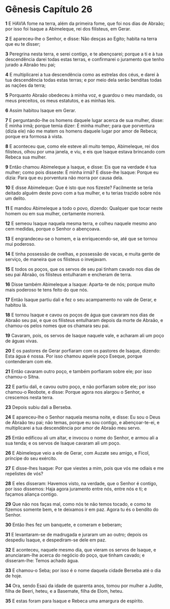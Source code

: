 # Gênesis Capítulo 26

**1** 	E HAVIA fome na terra, além da primeira fome, que foi nos dias de Abraão; por isso foi Isaque a Abimeleque, rei dos filisteus, em Gerar.

**2** 	E apareceu-lhe o Senhor, e disse: Não desças ao Egito; habita na terra que eu te disser;

**3** 	Peregrina nesta terra, e serei contigo, e te abençoarei; porque a ti e à tua descendência darei todas estas terras, e confirmarei o juramento que tenho jurado a Abraão teu pai;

**4** 	E multiplicarei a tua descendência como as estrelas dos céus, e darei à tua descendência todas estas terras; e por meio dela serão benditas todas as nações da terra;

**5** 	Porquanto Abraão obedeceu à minha voz, e guardou o meu mandado, os meus preceitos, os meus estatutos, e as minhas leis.

**6** 	Assim habitou Isaque em Gerar.

**7** 	E perguntando-lhe os homens daquele lugar acerca de sua mulher, disse: É minha irmã; porque temia dizer: É minha mulher; para que porventura (dizia ele) não me matem os homens daquele lugar por amor de Rebeca; porque era formosa à vista.

**8** 	E aconteceu que, como ele esteve ali muito tempo, Abimeleque, rei dos filisteus, olhou por uma janela, e viu, e eis que Isaque estava brincando com Rebeca sua mulher.

**9** 	Então chamou Abimeleque a Isaque, e disse: Eis que na verdade é tua mulher; como pois disseste: É minha irmã? E disse-lhe Isaque: Porque eu dizia: Para que eu porventura não morra por causa dela.

**10** 	E disse Abimeleque: Que é isto que nos fizeste? Facilmente se teria deitado alguém deste povo com a tua mulher, e tu terias trazido sobre nós um delito.

**11** 	E mandou Abimeleque a todo o povo, dizendo: Qualquer que tocar neste homem ou em sua mulher, certamente morrerá.

**12** 	E semeou Isaque naquela mesma terra, e colheu naquele mesmo ano cem medidas, porque o Senhor o abençoava.

**13** 	E engrandeceu-se o homem, e ia enriquecendo-se, até que se tornou mui poderoso.

**14** 	E tinha possessão de ovelhas, e possessão de vacas, e muita gente de serviço, de maneira que os filisteus o invejavam.

**15** 	E todos os poços, que os servos de seu pai tinham cavado nos dias de seu pai Abraão, os filisteus entulharam e encheram de terra.

**16** 	Disse também Abimeleque a Isaque: Aparta-te de nós; porque muito mais poderoso te tens feito do que nós.

**17** 	Então Isaque partiu dali e fez o seu acampamento no vale de Gerar, e habitou lá.

**18** 	E tornou Isaque e cavou os poços de água que cavaram nos dias de Abraão seu pai, e que os filisteus entulharam depois da morte de Abraão, e chamou-os pelos nomes que os chamara seu pai.

**19** 	Cavaram, pois, os servos de Isaque naquele vale, e acharam ali um poço de águas vivas.

**20** 	E os pastores de Gerar porfiaram com os pastores de Isaque, dizendo: Esta água é nossa. Por isso chamou aquele poço Eseque, porque contenderam com ele.

**21** 	Então cavaram outro poço, e também porfiaram sobre ele; por isso chamou-o Sitna.

**22** 	E partiu dali, e cavou outro poço, e não porfiaram sobre ele; por isso chamou-o Reobote, e disse: Porque agora nos alargou o Senhor, e crescemos nesta terra.

**23** 	Depois subiu dali a Berseba.

**24** 	E apareceu-lhe o Senhor naquela mesma noite, e disse: Eu sou o Deus de Abraão teu pai; não temas, porque eu sou contigo, e abençoar-te-ei, e multiplicarei a tua descendência por amor de Abraão meu servo.

**25** 	Então edificou ali um altar, e invocou o nome do Senhor, e armou ali a sua tenda; e os servos de Isaque cavaram ali um poço.

**26** 	E Abimeleque veio a ele de Gerar, com Auzate seu amigo, e Ficol, príncipe do seu exército.

**27** 	E disse-lhes Isaque: Por que viestes a mim, pois que vós me odiais e me repelistes de vós?

**28** 	E eles disseram: Havemos visto, na verdade, que o Senhor é contigo, por isso dissemos: Haja agora juramento entre nós, entre nós e ti; e façamos aliança contigo.

**29** 	Que não nos faças mal, como nós te não temos tocado, e como te fizemos somente bem, e te deixamos ir em paz. Agora tu és o bendito do Senhor.

**30** 	Então lhes fez um banquete, e comeram e beberam;

**31** 	E levantaram-se de madrugada e juraram um ao outro; depois os despediu Isaque, e despediram-se dele em paz.

**32** 	E aconteceu, naquele mesmo dia, que vieram os servos de Isaque, e anunciaram-lhe acerca do negócio do poço, que tinham cavado; e disseram-lhe: Temos achado água.

**33** 	E chamou-o Seba; por isso é o nome daquela cidade Berseba até o dia de hoje.

**34** 	Ora, sendo Esaú da idade de quarenta anos, tomou por mulher a Judite, filha de Beeri, heteu, e a Basemate, filha de Elom, heteu.

**35** 	E estas foram para Isaque e Rebeca uma amargura de espírito.

